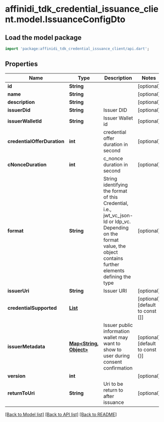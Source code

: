 # affinidi_tdk_credential_issuance_client.model.IssuanceConfigDto

## Load the model package

```dart
import 'package:affinidi_tdk_credential_issuance_client/api.dart';
```

## Properties

| Name                        | Type                                                                | Description                                                                                                                                                             | Notes                            |
| --------------------------- | ------------------------------------------------------------------- | ----------------------------------------------------------------------------------------------------------------------------------------------------------------------- | -------------------------------- |
| **id**                      | **String**                                                          |                                                                                                                                                                         | [optional]                       |
| **name**                    | **String**                                                          |                                                                                                                                                                         | [optional]                       |
| **description**             | **String**                                                          |                                                                                                                                                                         | [optional]                       |
| **issuerDid**               | **String**                                                          | Issuer DID                                                                                                                                                              | [optional]                       |
| **issuerWalletId**          | **String**                                                          | Issuer Wallet id                                                                                                                                                        | [optional]                       |
| **credentialOfferDuration** | **int**                                                             | credential offer duration in second                                                                                                                                     | [optional]                       |
| **cNonceDuration**          | **int**                                                             | c_nonce duration in second                                                                                                                                              | [optional]                       |
| **format**                  | **String**                                                          | String identifying the format of this Credential, i.e., jwt_vc_json-ld or ldp_vc. Depending on the format value, the object contains further elements defining the type | [optional]                       |
| **issuerUri**               | **String**                                                          | Issuer URI                                                                                                                                                              | [optional]                       |
| **credentialSupported**     | [**List<CredentialSupportedObject>**](CredentialSupportedObject.md) |                                                                                                                                                                         | [optional] [default to const []] |
| **issuerMetadata**          | [**Map<String, Object>**](Object.md)                                | Issuer public information wallet may want to show to user during consent confirmation                                                                                   | [optional] [default to const {}] |
| **version**                 | **int**                                                             |                                                                                                                                                                         | [optional]                       |
| **returnToUri**             | **String**                                                          | Uri to be return to after issuance                                                                                                                                      | [optional]                       |

[[Back to Model list]](../README.md#documentation-for-models) [[Back to API list]](../README.md#documentation-for-api-endpoints) [[Back to README]](../README.md)
